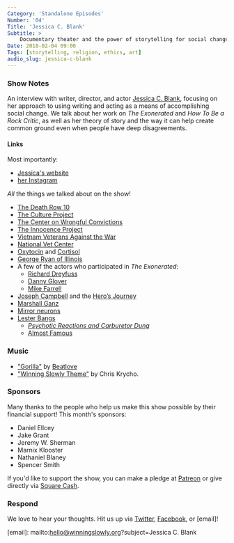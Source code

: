 ```yaml
---
Category: 'Standalone Episodes'
Number: '04'
Title: 'Jessica C. Blank'
Subtitle: >
    Documentary theater and the power of storytelling for social change.
Date: 2018-02-04 09:00
Tags: [storytelling, religion, ethics, art]
audio_slug: jessica-c-blank
---
```


### Show Notes

An interview with writer, director, and actor [Jessica C. Blank][jessica], focusing on her approach to using writing and acting as a means of accomplishing social change. We talk about her work on <cite>The Exonerated</cite> and <cite>How To Be a Rock Critic</cite>, as well as her theory of story and the way it can help create common ground even when people have deep disagreements.

[jessica]: https://jessicacblank.com

#### Links

Most importantly:

- [Jessica's website](https://www.jessicacblank.com)
- [her Instagram](https://instagram.com/jessicacblank)

*All* the things we talked about on the show!

- [The Death Row 10](http://www.nodeathpenalty.org/new_abolitionist/december-2003-issue-30/meet-death-row-10-leonard-kidd)
- [The Culture Project](https://www.cultureproject.org)
- [The Center on Wrongful Convictions](http://www.law.northwestern.edu/legalclinic/wrongfulconvictions/)
- [The Innocence Project](https://www.innocenceproject.org)
- [Vietnam Veterans Against the War](http://vvaw.org)
- [National Vet Center](https://www.vetcenter.va.gov)
- [Oxytocin](https://en.wikipedia.org/wiki/Oxytocin) and [Cortisol](https://en.wikipedia.org/wiki/Cortisol)
- [George Ryan of Illinois](https://en.wikipedia.org/wiki/George_Ryan)
- A few of the actors who participated in <cite>The Exonerated</cite>:
    - [Richard Dreyfuss](https://www.imdb.com/name/nm0000377/?ref_=fn_al_nm_1)
    - [Danny Glover](https://www.imdb.com/name/nm0000418/?ref_=fn_al_nm_1)
    - [Mike Farrell](https://www.imdb.com/name/nm0268286/?ref_=nv_sr_1)
- [Joseph Campbell](https://en.wikipedia.org/wiki/Joseph_Campbell) and the [Hero’s Journey](https://en.wikipedia.org/wiki/Hero's_journey)
- [Marshall Ganz](https://marshallganz.com)
- [Mirror neurons](https://en.wikipedia.org/wiki/Mirror_neuron)
- [Lester Bangs](https://en.wikipedia.org/wiki/Lester_Bangs)
    - [<cite>Psychotic Reactions and Carburetor Dung</cite>](https://www.alibris.com/Psychotic-Reactions-and-Carburetor-Dung-The-Work-of-a-Legendary-Critic-Rocknroll-as-Literature-and-Literature-as-Rock-Nroll-Lester-Bangs/book/28337550?matches=60)
    - [Almost Famous](https://www.imdb.com/title/tt0181875/characters/nm0000450)

### Music

- ["Gorilla"](https://soundcloud.com/beautifulaccidentlabel/sets/bacc006-beatlove-gorilla-ep) by [Beatlove](http://www.freelastica.com/beatlove/)
- ["Winning Slowly Theme"](https://soundcloud.com/chriskrycho/winning-slowly) by Chris Krycho. 

### Sponsors

Many thanks to the people who help us make this show possible by their financial support! This month's sponsors:

- Daniel Ellcey
- Jake Grant
- Jeremy W. Sherman
- Marnix Klooster
- Nathaniel Blaney
- Spencer Smith

If you'd like to support the show, you can make a pledge at [Patreon] or give directly via [Square Cash].

[Patreon]: https://www.patreon.com/winningslowly
[Square Cash]: https://cash.me/$winningslowly

### Respond

We love to hear your thoughts. Hit us up via [Twitter], [Facebook], or [email]!

[Twitter]: //www.twitter.com/winningslowly
[Facebook]: //www.facebook.com/winningslowlypodcast

[email]: mailto:hello@winningslowly.org?subject=Jessica C. Blank
